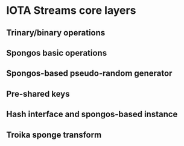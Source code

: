 # IOTA Streams core layers

## Trinary/binary operations
## Spongos basic operations
## Spongos-based pseudo-random generator
## Pre-shared keys
## Hash interface and spongos-based instance
## Troika sponge transform
